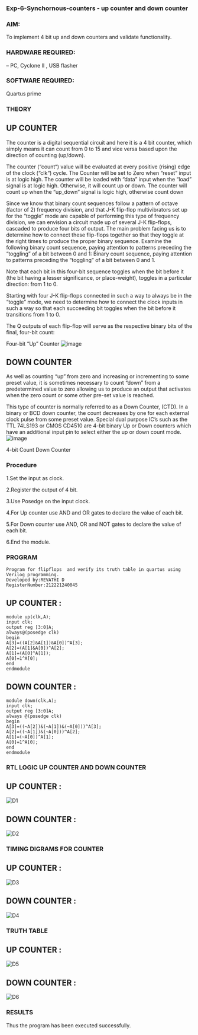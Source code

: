 ### Exp-6-Synchornous-counters - up counter and down counter

### AIM:
To implement 4 bit up and down counters and validate  functionality.

### HARDWARE REQUIRED: 
– PC, Cyclone II , USB flasher

### SOFTWARE REQUIRED:  
Quartus prime

### THEORY 

## UP COUNTER 
The counter is a digital sequential circuit and here it is a 4 bit counter, which simply means it can count from 0 to 15 and vice versa based upon the direction of counting (up/down). 

The counter (“count“) value will be evaluated at every positive (rising) edge of the clock (“clk“) cycle.
The Counter will be set to Zero when “reset” input is at logic high.
The counter will be loaded with “data” input when the “load” signal is at logic high. Otherwise, it will count up or down.
The counter will count up when the “up_down” signal is logic high, otherwise count down

Since we know that binary count sequences follow a pattern of octave (factor of 2) frequency division, and that J-K flip-flop multivibrators set up for the “toggle” mode are capable of performing this type of frequency division, we can envision a circuit made up of several J-K flip-flops, cascaded to produce four bits of output.
The main problem facing us is to determine how to connect these flip-flops together so that they toggle at the right times to produce the proper binary sequence.
Examine the following binary count sequence, paying attention to patterns preceding the “toggling” of a bit between 0 and 1:
Binary count sequence, paying attention to patterns preceding the “toggling” of a bit between 0 and 1.

Note that each bit in this four-bit sequence toggles when the bit before it (the bit having a lesser significance, or place-weight), toggles in a particular direction: from 1 to 0.



 
 

Starting with four J-K flip-flops connected in such a way to always be in the “toggle” mode, we need to determine how to connect the clock inputs in such a way so that each succeeding bit toggles when the bit before it transitions from 1 to 0.

The Q outputs of each flip-flop will serve as the respective binary bits of the final, four-bit count:

 
 

Four-bit “Up” Counter
![image](https://user-images.githubusercontent.com/36288975/169644758-b2f4339d-9532-40c5-af40-8f4f8c942e2c.png)



## DOWN COUNTER 

As well as counting “up” from zero and increasing or incrementing to some preset value, it is sometimes necessary to count “down” from a predetermined value to zero allowing us to produce an output that activates when the zero count or some other pre-set value is reached.

This type of counter is normally referred to as a Down Counter, (CTD). In a binary or BCD down counter, the count decreases by one for each external clock pulse from some preset value. Special dual purpose IC’s such as the TTL 74LS193 or CMOS CD4510 are 4-bit binary Up or Down counters which have an additional input pin to select either the up or down count mode.
![image](https://user-images.githubusercontent.com/36288975/169644844-1a14e123-7228-4ed8-81a9-eb937dff4ac8.png)


4-bit Count Down Counter

### Procedure

1.Set the input as clock.

2.Register the output of 4 bit.

3.Use Posedge on the input clock.

4.For Up counter use AND and OR gates to declare the value of each bit.

5.For Down counter use AND, OR and NOT gates to declare the value of each bit.

6.End the module.



### PROGRAM 
```
Program for flipflops  and verify its truth table in quartus using Verilog programming.
Developed by:REVATHI D 
RegisterNumber:212221240045
```
## UP COUNTER :
```
module up(clk,A);
input clk;
output reg [3:0]A;
always@(posedge clk)
begin
A[3]=((A[2]&A[1])&A[0])^A[3];
A[2]=(A[1]&A[0])^A[2];
A[1]=(A[0]^A[1]);
A[0]=1^A[0];
end
endmodule
```
## DOWN COUNTER :
```
module down(clk,A);
input clk;
output reg [3:0]A;
always @(posedge clk)
begin
A[3]=((~A[2])&(~A[1])&(~A[0]))^A[3];
A[2]=((~A[1])&(~A[0]))^A[2];
A[1]=(~A[0])^A[1];
A[0]=1^A[0];
end
endmodule
```

### RTL LOGIC UP COUNTER AND DOWN COUNTER  

## UP COUNTER :

![D1](https://github.com/Revathi-Dayalan/Exp-7-Synchornous-counters-/assets/96000574/e401c74b-6869-4225-9f24-ae28bc303c74)

## DOWN COUNTER :

![D2](https://github.com/Revathi-Dayalan/Exp-7-Synchornous-counters-/assets/96000574/b4354749-7c2d-46a6-982f-0d0ae44b6d76)


### TIMING DIGRAMS FOR COUNTER  
## UP COUNTER :

![D3](https://github.com/Revathi-Dayalan/Exp-7-Synchornous-counters-/assets/96000574/52634218-ee45-46a1-b4cf-58b8f7b5131a)

## DOWN COUNTER :


![D4](https://github.com/Revathi-Dayalan/Exp-7-Synchornous-counters-/assets/96000574/c5b78266-6d15-45bf-8c34-32752d4aed6a)


### TRUTH TABLE 
## UP COUNTER :


![D5](https://github.com/Revathi-Dayalan/Exp-7-Synchornous-counters-/assets/96000574/96382e0d-6b60-4cbe-8a47-8821bf854526)


## DOWN COUNTER :

![D6](https://github.com/Revathi-Dayalan/Exp-7-Synchornous-counters-/assets/96000574/ec595f2d-075c-4bf7-b110-458a135ec64c)


### RESULTS 
Thus the program has been executed successfully.
